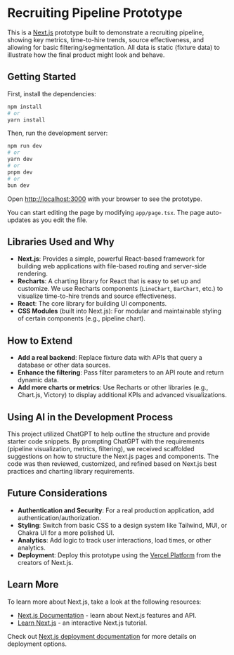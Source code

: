 # Recruiting Pipeline Prototype

This is a [Next.js](https://nextjs.org) prototype built to demonstrate a recruiting pipeline, showing key metrics, time-to-hire trends, source effectiveness, and allowing for basic filtering/segmentation. All data is static (fixture data) to illustrate how the final product might look and behave.

## Getting Started

First, install the dependencies:

```bash
npm install
# or
yarn install
```

Then, run the development server:

```bash
npm run dev
# or
yarn dev
# or
pnpm dev
# or
bun dev
```

Open [http://localhost:3000](http://localhost:3000) with your browser to see the prototype.

You can start editing the page by modifying `app/page.tsx`. The page auto-updates as you edit the file.

## Libraries Used and Why

- **Next.js**: Provides a simple, powerful React-based framework for building web applications with file-based routing and server-side rendering.
- **Recharts**: A charting library for React that is easy to set up and customize. We use Recharts components (`LineChart`, `BarChart`, etc.) to visualize time-to-hire trends and source effectiveness.
- **React**: The core library for building UI components.
- **CSS Modules** (built into Next.js): For modular and maintainable styling of certain components (e.g., pipeline chart).

## How to Extend

- **Add a real backend**: Replace fixture data with APIs that query a database or other data sources.
- **Enhance the filtering**: Pass filter parameters to an API route and return dynamic data.
- **Add more charts or metrics**: Use Recharts or other libraries (e.g., Chart.js, Victory) to display additional KPIs and advanced visualizations.

## Using AI in the Development Process

This project utilized ChatGPT to help outline the structure and provide starter code snippets. By prompting ChatGPT with the requirements (pipeline visualization, metrics, filtering), we received scaffolded suggestions on how to structure the Next.js pages and components. The code was then reviewed, customized, and refined based on Next.js best practices and charting library requirements.

## Future Considerations

- **Authentication and Security**: For a real production application, add authentication/authorization.
- **Styling**: Switch from basic CSS to a design system like Tailwind, MUI, or Chakra UI for a more polished UI.
- **Analytics**: Add logic to track user interactions, load times, or other analytics.
- **Deployment**: Deploy this prototype using the [Vercel Platform](https://vercel.com/new?utm_medium=default-template&filter=next.js&utm_source=create-next-app&utm_campaign=create-next-app-readme) from the creators of Next.js.

## Learn More

To learn more about Next.js, take a look at the following resources:

- [Next.js Documentation](https://nextjs.org/docs) - learn about Next.js features and API.
- [Learn Next.js](https://nextjs.org/learn) - an interactive Next.js tutorial.

Check out [Next.js deployment documentation](https://nextjs.org/docs/app/building-your-application/deploying) for more details on deployment options.
